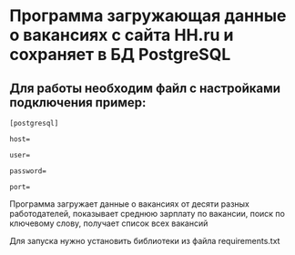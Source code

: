 # Программа загружающая данные о вакансиях с сайта HH.ru и сохраняет в БД PostgreSQL

## Для работы необходим файл с настройками подключения пример:

```
[postgresql]

host=

user=

password=

port=

```

Программа загружает данные о вакансиях от десяти разных работодателей, показывает среднюю зарплату по вакансии, поиск по ключевому слову, получает список всех вакансий

Для запуска нужно установить библиотеки из файла requirements.txt